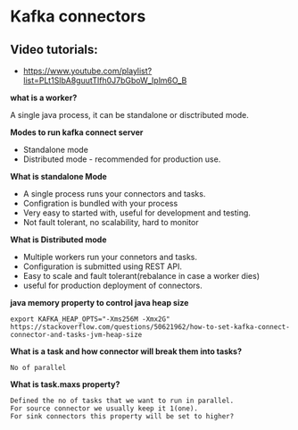 # Kafka connectors

## Video tutorials:
* https://www.youtube.com/playlist?list=PLt1SIbA8guutTlfh0J7bGboW_Iplm6O_B

**what is a worker?**

 A single java process, it can be standalone or disctributed mode.

**Modes to run kafka connect server**

* Standalone mode
* Distributed mode - recommended for production use.

**What is standalone Mode**

* A single process runs your connectors and tasks.
* Configration is bundled with your process
* Very easy to started with, useful for development and testing.
* Not fault tolerant, no scalability, hard to monitor

**What is Distributed mode**

* Multiple workers run your connetors and tasks.
* Configuration is submitted using REST API.
* Easy to scale and fault tolerant(rebalance in case a worker dies)
* useful for production deployment of connectors.

**java memory property to control java heap size**

    export KAFKA_HEAP_OPTS="-Xms256M -Xmx2G"
    https://stackoverflow.com/questions/50621962/how-to-set-kafka-connect-connector-and-tasks-jvm-heap-size

**What is a task and how connector will break them into tasks?**

    No of parallel

**What is task.maxs property?**

    Defined the no of tasks that we want to run in parallel.
    For source connector we usually keep it 1(one).
    For sink connectors this property will be set to higher?

